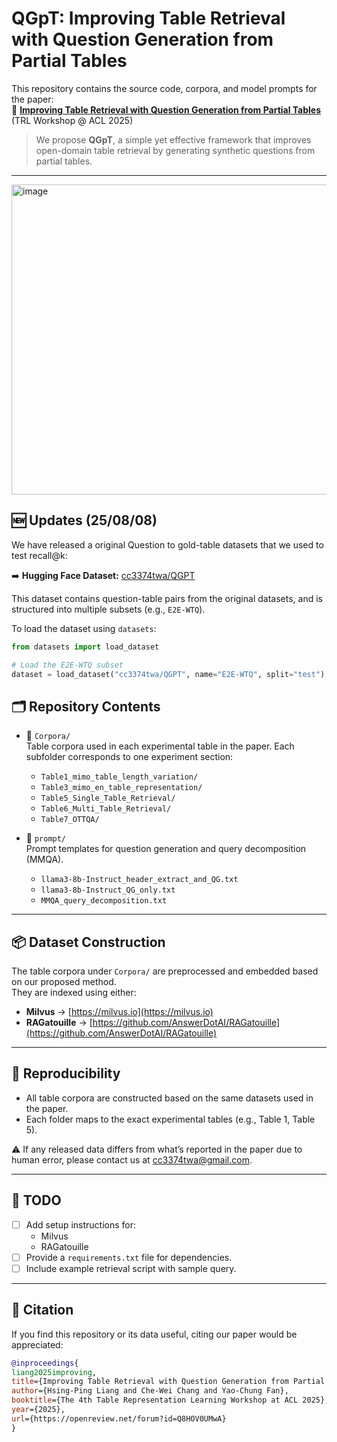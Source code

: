 # QGpT: Improving Table Retrieval with Question Generation from Partial Tables

This repository contains the source code, corpora, and model prompts for the paper:  
📄 [**Improving Table Retrieval with Question Generation from Partial Tables**](https://openreview.net/forum?id=Q8HOV0UMwA) (TRL Workshop @ ACL 2025)


> We propose **QGpT**, a simple yet effective framework that improves open-domain table retrieval by generating synthetic questions from partial tables.

---

<img width="961" height="496" alt="image" src="https://github.com/user-attachments/assets/5cbf5a1f-0af7-48bb-976d-b3c086162117" />


## 🆕 Updates (25/08/08)

We have released a original Question to gold-table datasets that we used to test recall@k:

➡️ **Hugging Face Dataset:** [cc3374twa/QGPT](https://huggingface.co/datasets/cc3374twa/QGPT)

This dataset contains question-table pairs from the original datasets, and is structured into multiple subsets (e.g., `E2E-WTQ`).

To load the dataset using `datasets`:

```python
from datasets import load_dataset

# Load the E2E-WTQ subset
dataset = load_dataset("cc3374twa/QGPT", name="E2E-WTQ", split="test")
```

## 🗂️ Repository Contents

- 📁 `Corpora/`  
  Table corpora used in each experimental table in the paper. Each subfolder corresponds to one experiment section:
  - `Table1_mimo_table_length_variation/`
  - `Table3_mimo_en_table_representation/`
  - `Table5_Single_Table_Retrieval/`
  - `Table6_Multi_Table_Retrieval/`
  - `Table7_OTTQA/`

- 📁 `prompt/`  
  Prompt templates for question generation and query decomposition (MMQA).
  - `llama3-8b-Instruct_header_extract_and_QG.txt`
  - `llama3-8b-Instruct_QG_only.txt`
  - `MMQA_query_decomposition.txt`

---

## 📦 Dataset Construction

The table corpora under `Corpora/` are preprocessed and embedded based on our proposed method.  
They are indexed using either:

- **Milvus** → [https://milvus.io](https://milvus.io)  
- **RAGatouille** → [https://github.com/AnswerDotAI/RAGatouille](https://github.com/AnswerDotAI/RAGatouille)

---

## 🧪 Reproducibility

- All table corpora are constructed based on the same datasets used in the paper.
- Each folder maps to the exact experimental tables (e.g., Table 1, Table 5).

⚠️ If any released data differs from what’s reported in the paper due to human error, please contact us at [cc3374twa@gmail.com](mailto:cc3374twa@gmail.com).

---

## 🚧 TODO

- [ ] Add setup instructions for:
  - Milvus
  - RAGatouille
- [ ] Provide a `requirements.txt` file for dependencies.
- [ ] Include example retrieval script with sample query.

---
## 📄 Citation

If you find this repository or its data useful, citing our paper would be appreciated:

```bibtex
@inproceedings{
liang2025improving,
title={Improving Table Retrieval with Question Generation from Partial Tables},
author={Hsing-Ping Liang and Che-Wei Chang and Yao-Chung Fan},
booktitle={The 4th Table Representation Learning Workshop at ACL 2025},
year={2025},
url={https://openreview.net/forum?id=Q8HOV0UMwA}
}

